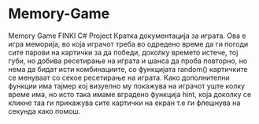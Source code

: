 # Memory-Game
Memory Game FINKI C# Project
Кратка документација за играта. Ова е игра меморија, во која играчот треба во одредено време да ги погоди сите парови на картички за да победи, доколку времето истече, тој губи,
но добива ресетирање на играта и шанса да проба повторно, но нема да бидат исти комбинациите, со функцијата random() картичките се менуваат со секое ресетирање на играта.
Како дополнителни функции има тајмер кој визуелно му покажува на играчот уште колку време има, но исто така имаме вградено функција hint, која доколку се кликне таа ги
прикажува сите картички на екран т.е ги флешнува на секунда како помош.
